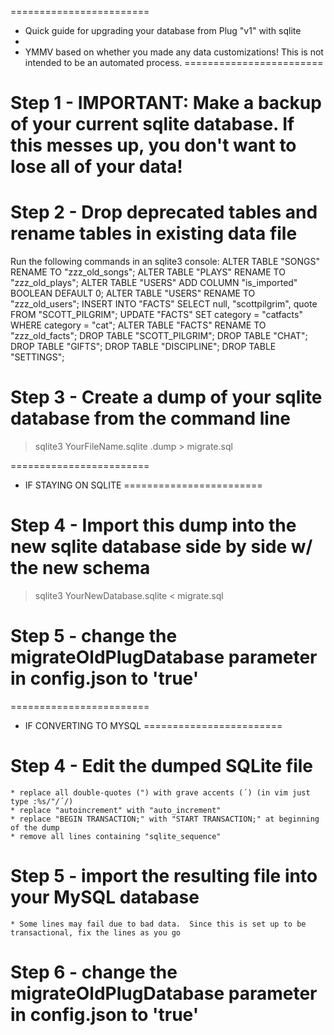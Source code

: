 ========================
* Quick guide for upgrading your database from Plug "v1" with sqlite
*
* YMMV based on whether you made any data customizations!  This is not intended to be an automated process.
========================
# Step 1 - IMPORTANT: Make a backup of your current sqlite database.  If this messes up, you don't want to lose all of your data!

# Step 2 - Drop deprecated tables and rename tables in existing data file

Run the following commands in an sqlite3 console:
ALTER TABLE "SONGS" RENAME TO "zzz_old_songs";
ALTER TABLE "PLAYS" RENAME TO "zzz_old_plays";
ALTER TABLE "USERS" ADD COLUMN "is_imported" BOOLEAN DEFAULT 0;
ALTER TABLE "USERS" RENAME TO "zzz_old_users";
INSERT INTO "FACTS" SELECT null, "scottpilgrim", quote FROM "SCOTT_PILGRIM";
UPDATE "FACTS" SET category = "catfacts" WHERE category = "cat";
ALTER TABLE "FACTS" RENAME TO "zzz_old_facts";
DROP TABLE "SCOTT_PILGRIM";
DROP TABLE "CHAT";
DROP TABLE "GIFTS";
DROP TABLE "DISCIPLINE";
DROP TABLE "SETTINGS";

# Step 3 - Create a dump of your sqlite database from the command line
> sqlite3 YourFileName.sqlite .dump > migrate.sql

========================
* IF STAYING ON SQLITE
========================
# Step 4 - Import this dump into the new sqlite database side by side w/ the new schema
> sqlite3 YourNewDatabase.sqlite < migrate.sql

# Step 5 - change the migrateOldPlugDatabase parameter in config.json to 'true'

========================
* IF CONVERTING TO MYSQL
========================
# Step 4 - Edit the dumped SQLite file
    * replace all double-quotes (") with grave accents (´) (in vim just type :%s/"/´/)
    * replace "autoincrement" with "auto_increment"
    * replace "BEGIN TRANSACTION;" with "START TRANSACTION;" at beginning of the dump
    * remove all lines containing "sqlite_sequence"

# Step 5 - import the resulting file into your MySQL database
    * Some lines may fail due to bad data.  Since this is set up to be transactional, fix the lines as you go

# Step 6 - change the migrateOldPlugDatabase parameter in config.json to 'true'
